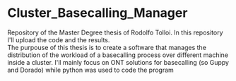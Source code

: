 # Cluster_Basecalling_Manager
Repository of the Master Degree thesis of Rodolfo Tolloi. In this repository I'll upload the code and the results.  
The purpouse of this thesis is to create a software that manages the distribution of the workload of a basecalling process over different machine inside a cluster. I'll mainly focus on ONT solutions for basecalling (so Guppy and Dorado) while python was used to code the program  

